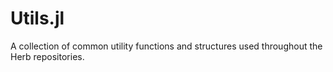 # Utils.jl

A collection of common utility functions and structures used throughout the Herb repositories.
